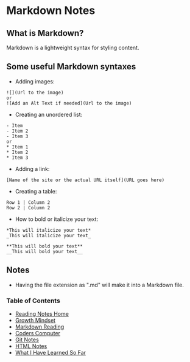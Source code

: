 # Markdown Notes

## What is Markdown?
Markdown is a lightweight syntax for styling content.

## Some useful Markdown syntaxes
* Adding images:
```
![](Url to the image)
or
![Add an Alt Text if needed](Url to the image)
```

* Creating an unordered list:
```
- Item
- Item 2
- Item 3
or
* Item 1
* Item 2
* Item 3
```

* Adding a link:
```
[Name of the site or the actual URL itself](URL goes here)
```

* Creating a table:
```
Row 1 | Column 2
Row 2 | Column 2
```

* How to bold or italicize your text:
```
*This will italicize your text*
_This will italicize your text_

**This will bold your text**
__This will bold your text__
```

## Notes
* Having the file extension as ".md" will make it into a Markdown file.

### Table of Contents
* [Reading Notes Home](README.md)
* [Growth Mindset](growth_mindset.md)
* [Markdown Reading](markdown.md)
* [Coders Computer](coders_computer.md)
* [Git Notes](git_notes.md)
* [HTML Notes](html_notes.md)
* [What I Have Learned So Far](learned_so_far.md)